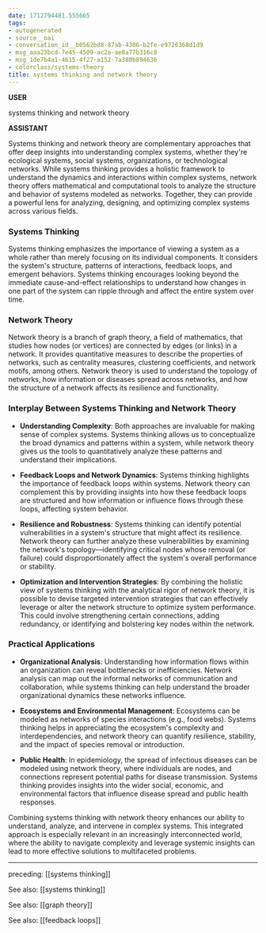 ```yaml
---
date: 1712794481.555665
tags:
- autogenerated
- source__oai
- conversation_id__b0562bd8-87ab-4306-b2fe-e9726368d1d9
- msg_aaa23bcd-7e45-4509-ac2a-ae8a77b316c8
- msg_1de7b4a1-4615-4f27-a152-7a380b894636
- colorclass/systems-theory
title: systems thinking and network theory
---
```


**USER**

systems thinking and network theory


**ASSISTANT**

Systems thinking and network theory are complementary approaches that offer deep insights into understanding complex systems, whether they're ecological systems, social systems, organizations, or technological networks. While systems thinking provides a holistic framework to understand the dynamics and interactions within complex systems, network theory offers mathematical and computational tools to analyze the structure and behavior of systems modeled as networks. Together, they can provide a powerful lens for analyzing, designing, and optimizing complex systems across various fields.

### Systems Thinking

Systems thinking emphasizes the importance of viewing a system as a whole rather than merely focusing on its individual components. It considers the system's structure, patterns of interactions, feedback loops, and emergent behaviors. Systems thinking encourages looking beyond the immediate cause-and-effect relationships to understand how changes in one part of the system can ripple through and affect the entire system over time.

### Network Theory

Network theory is a branch of graph theory, a field of mathematics, that studies how nodes (or vertices) are connected by edges (or links) in a network. It provides quantitative measures to describe the properties of networks, such as centrality measures, clustering coefficients, and network motifs, among others. Network theory is used to understand the topology of networks, how information or diseases spread across networks, and how the structure of a network affects its resilience and functionality.

### Interplay Between Systems Thinking and Network Theory

- **Understanding Complexity**: Both approaches are invaluable for making sense of complex systems. Systems thinking allows us to conceptualize the broad dynamics and patterns within a system, while network theory gives us the tools to quantitatively analyze these patterns and understand their implications.

- **Feedback Loops and Network Dynamics**: Systems thinking highlights the importance of feedback loops within systems. Network theory can complement this by providing insights into how these feedback loops are structured and how information or influence flows through these loops, affecting system behavior.

- **Resilience and Robustness**: Systems thinking can identify potential vulnerabilities in a system's structure that might affect its resilience. Network theory can further analyze these vulnerabilities by examining the network's topology—identifying critical nodes whose removal (or failure) could disproportionately affect the system's overall performance or stability.

- **Optimization and Intervention Strategies**: By combining the holistic view of systems thinking with the analytical rigor of network theory, it is possible to devise targeted intervention strategies that can effectively leverage or alter the network structure to optimize system performance. This could involve strengthening certain connections, adding redundancy, or identifying and bolstering key nodes within the network.

### Practical Applications

- **Organizational Analysis**: Understanding how information flows within an organization can reveal bottlenecks or inefficiencies. Network analysis can map out the informal networks of communication and collaboration, while systems thinking can help understand the broader organizational dynamics these networks influence.

- **Ecosystems and Environmental Management**: Ecosystems can be modeled as networks of species interactions (e.g., food webs). Systems thinking helps in appreciating the ecosystem's complexity and interdependencies, and network theory can quantify resilience, stability, and the impact of species removal or introduction.

- **Public Health**: In epidemiology, the spread of infectious diseases can be modeled using network theory, where individuals are nodes, and connections represent potential paths for disease transmission. Systems thinking provides insights into the wider social, economic, and environmental factors that influence disease spread and public health responses.

Combining systems thinking with network theory enhances our ability to understand, analyze, and intervene in complex systems. This integrated approach is especially relevant in an increasingly interconnected world, where the ability to navigate complexity and leverage systemic insights can lead to more effective solutions to multifaceted problems.


---

preceding: [[systems thinking]]

See also: [[systems thinking]]


See also: [[graph theory]]


See also: [[feedback loops]]